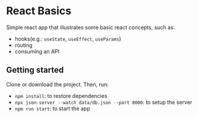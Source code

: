 # React Basics

Simple react app that illustrates some basic react concepts, such as:
- hooks(e.g.: `useState`, `useEffect`, `useParams`)
- routing
- consuming an API

## Getting started

Clone or download the project. Then, run:
- `npm install`: to restore dependencies
- `npx json-server --watch data/db.json --port 8000`: to setup the server
- `npm run start`: to start the app
